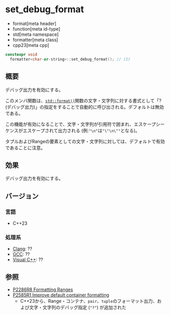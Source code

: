 # set_debug_format
* format[meta header]
* function[meta id-type]
* std[meta namespace]
* formatter[meta class]
* cpp23[meta cpp]

```cpp
constexpr void
  formatter<char-or-string>::set_debug_format(); // (1)
```

## 概要
デバッグ出力を有効にする。

このメンバ関数は、[`std::format()`](/reference/format/format.md)関数の文字・文字列に対する書式として「? (デバッグ出力)」の指定をすることで自動的に呼び出される。デフォルトは無効である。

この機能が有効になることで、文字・文字列が引用符で囲まれ、エスケープシーケンスがエスケープされて出力される (例:`"\n"`は`"\"\n\""`となる)。

タプルおよびRangeの要素としての文字・文字列に対しては、デフォルトで有効であることに注意。


## 効果
デバッグ出力を有効にする。


## バージョン
### 言語
- C++23

### 処理系
- [Clang](/implementation.md#clang): ??
- [GCC](/implementation.md#gcc): ??
- [Visual C++](/implementation.md#visual_cpp): ??


## 参照
- [P2286R8 Formatting Ranges](https://www.open-std.org/jtc1/sc22/wg21/docs/papers/2022/p2286r8.html)
- [P2585R1 Improve default container formatting](https://www.open-std.org/jtc1/sc22/wg21/docs/papers/2022/p2585r1.html)
    - C++23から、Range・コンテナ、`pair`、`tuple`のフォーマット出力、および文字・文字列のデバッグ指定 (`"?"`) が追加された
